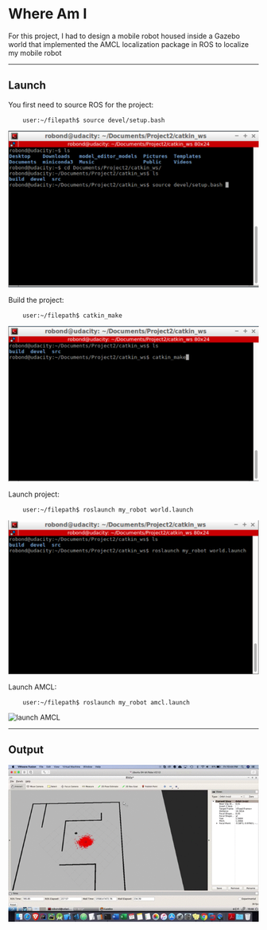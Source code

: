 
# Where Am I

For this project, I had to design a mobile robot housed inside a Gazebo world that implemented the AMCL localization package in ROS to localize my mobile robot

___

## Launch

You first need to source ROS for the project:

```console
    user:~/filepath$ source devel/setup.bash
```

![source ROS](https://github.com/matthewashley1/Udacity---Robotics-Software-Engineer-Nanodegree/blob/master/Where%20am%20I/img/WAI%20img1.png)

Build the project:

```console
    user:~/filepath$ catkin_make
```

![make project](https://github.com/matthewashley1/Udacity---Robotics-Software-Engineer-Nanodegree/blob/master/Where%20am%20I/img/WAI%20img2.png)

Launch project:

```console
    user:~/filepath$ roslaunch my_robot world.launch
```

![launch project](https://github.com/matthewashley1/Udacity---Robotics-Software-Engineer-Nanodegree/blob/master/Where%20am%20I/img/WAI%20img3.png)

Launch AMCL:

```console
    user:~/filepath$ roslaunch my_robot amcl.launch
```

![launch AMCL]()

___

## Output

![output](https://github.com/matthewashley1/Udacity---Robotics-Software-Engineer-Nanodegree/blob/master/Where%20am%20I/img/WAI%20img4.gif)
